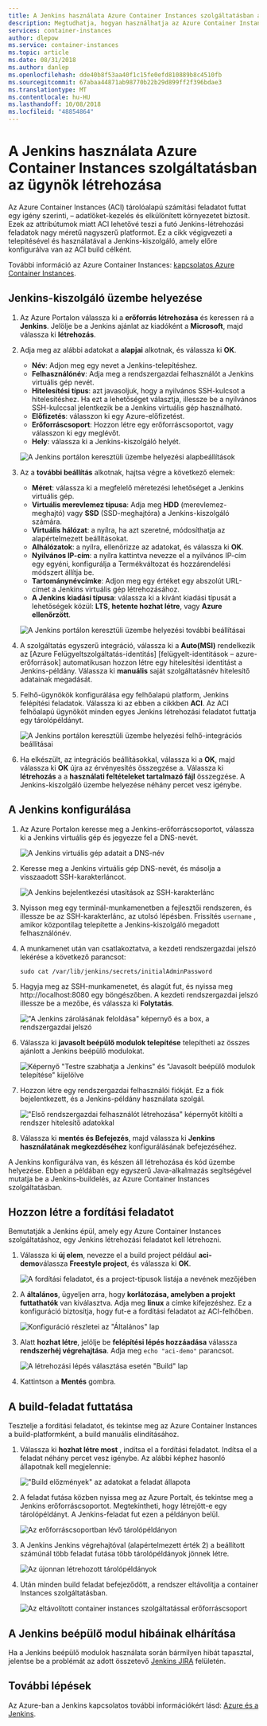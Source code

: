 ```yaml
---
title: A Jenkins használata Azure Container Instances szolgáltatásban az ügynök létrehozása
description: Megtudhatja, hogyan használhatja az Azure Container Instances egy Jenkins felépítési ügynök.
services: container-instances
author: dlepow
ms.service: container-instances
ms.topic: article
ms.date: 08/31/2018
ms.author: danlep
ms.openlocfilehash: dde40b8f53aa40f1c15fe0efd810889b8c4510fb
ms.sourcegitcommit: 67abaa44871ab98770b22b29d899ff2f396bdae3
ms.translationtype: MT
ms.contentlocale: hu-HU
ms.lasthandoff: 10/08/2018
ms.locfileid: "48854864"
---
```

# <a name="use-azure-container-instances-as-a-jenkins-build-agent"></a>A Jenkins használata Azure Container Instances szolgáltatásban az ügynök létrehozása

Az Azure Container Instances (ACI) tárolóalapú számítási feladatot futtat egy igény szerinti, – adatlöket-kezelés és elkülönített környezetet biztosít. Ezek az attribútumok miatt ACI lehetővé teszi a futó Jenkins-létrehozási feladatok nagy méretű nagyszerű platformot. Ez a cikk végigvezeti a telepítésével és használatával a Jenkins-kiszolgáló, amely előre konfigurálva van az ACI build célként.

További információ az Azure Container Instances: [kapcsolatos Azure Container Instances][about-aci].

## <a name="deploy-a-jenkins-server"></a>Jenkins-kiszolgáló üzembe helyezése

1. Az Azure Portalon válassza ki a **erőforrás létrehozása** és keressen rá a **Jenkins**. Jelölje be a Jenkins ajánlat az kiadóként a **Microsoft**, majd válassza ki **létrehozás**.

2. Adja meg az alábbi adatokat a **alapjai** alkotnak, és válassza ki **OK**.

   - **Név**: Adjon meg egy nevet a Jenkins-telepítéshez.
   - **Felhasználónév**: Adja meg a rendszergazdai felhasználót a Jenkins virtuális gép nevét.
   - **Hitelesítési típus**: azt javasoljuk, hogy a nyilvános SSH-kulcsot a hitelesítéshez. Ha ezt a lehetőséget választja, illessze be a nyilvános SSH-kulccsal jelentkezik be a Jenkins virtuális gép használható.
   - **Előfizetés**: válasszon ki egy Azure-előfizetést.
   - **Erőforráscsoport**: Hozzon létre egy erőforráscsoportot, vagy válasszon ki egy meglévőt.
   - **Hely**: válassza ki a Jenkins-kiszolgáló helyét.

   ![A Jenkins portálon keresztüli üzembe helyezési alapbeállítások](./media/container-instances-jenkins/jenkins-portal-01.png)

3. Az a **további beállítás** alkotnak, hajtsa végre a következő elemek:

   - **Méret**: válassza ki a megfelelő méretezési lehetőséget a Jenkins virtuális gép.
   - **Virtuális merevlemez típusa**: Adja meg **HDD** (merevlemez-meghajtó) vagy **SSD** (SSD-meghajtóra) a Jenkins-kiszolgáló számára.
   - **Virtuális hálózat**: a nyílra, ha azt szeretné, módosíthatja az alapértelmezett beállításokat.
   - **Alhálózatok**: a nyílra, ellenőrizze az adatokat, és válassza ki **OK**.
   - **Nyilvános IP-cím**: a nyílra kattintva nevezze el a nyilvános IP-cím egy egyéni, konfigurálja a Termékváltozat és hozzárendelési módszert állítja be.
   - **Tartománynévcímke**: Adjon meg egy értéket egy abszolút URL-címet a Jenkins virtuális gép létrehozásához.
   - **A Jenkins kiadási típusa**: válassza ki a kívánt kiadási típusát a lehetőségek közül: **LTS**, **hetente hozhat létre**, vagy **Azure ellenőrzött**.

   ![A Jenkins portálon keresztüli üzembe helyezési további beállításai](./media/container-instances-jenkins/jenkins-portal-02.png)

4. A szolgáltatás egyszerű integráció, válassza ki a **Auto(MSI)** rendelkezik az [Azure Felügyeltszolgáltatás-identitás] [felügyelt-identitások – azure-erőforrások] automatikusan hozzon létre egy hitelesítési identitást a Jenkins-példány. Válassza ki **manuális** saját szolgáltatásnév hitelesítő adatainak megadását.

5. Felhő-ügynökök konfigurálása egy felhőalapú platform, Jenkins felépítési feladatok. Válassza ki az ebben a cikkben **ACI**. Az ACI felhőalapú ügynököt minden egyes Jenkins létrehozási feladatot futtatja egy tárolópéldányt.

   ![A Jenkins portálon keresztüli üzembe helyezési felhő-integrációs beállításai](./media/container-instances-jenkins/jenkins-portal-03.png)

6. Ha elkészült, az integrációs beállításokkal, válassza ki a **OK**, majd válassza ki **OK** újra az érvényesítés összegzése a. Válassza ki **létrehozás** a a **használati feltételeket tartalmazó fájl** összegzése. A Jenkins-kiszolgáló üzembe helyezése néhány percet vesz igénybe.

## <a name="configure-jenkins"></a>A Jenkins konfigurálása

1. Az Azure Portalon keresse meg a Jenkins-erőforráscsoportot, válassza ki a Jenkins virtuális gép és jegyezze fel a DNS-nevét.

   ![A Jenkins virtuális gép adatait a DNS-név](./media/container-instances-jenkins/jenkins-portal-fqdn.png)

2. Keresse meg a Jenkins virtuális gép DNS-nevét, és másolja a visszaadott SSH-karakterláncot.

   ![A Jenkins bejelentkezési utasítások az SSH-karakterlánc](./media/container-instances-jenkins/jenkins-portal-04.png)

3. Nyisson meg egy terminál-munkamenetben a fejlesztői rendszeren, és illessze be az SSH-karakterlánc, az utolsó lépésben. Frissítés `username` , amikor központilag telepítette a Jenkins-kiszolgáló megadott felhasználónév.

4. A munkamenet után van csatlakoztatva, a kezdeti rendszergazdai jelszó lekérése a következő parancsot:

   ```
   sudo cat /var/lib/jenkins/secrets/initialAdminPassword
   ```

5. Hagyja meg az SSH-munkamenetet, és alagút fut, és nyissa meg http://localhost:8080 egy böngészőben. A kezdeti rendszergazdai jelszó illessze be a mezőbe, és válassza ki **Folytatás**.

   !["A Jenkins zárolásának feloldása" képernyő és a box, a rendszergazdai jelszó](./media/container-instances-jenkins/jenkins-portal-05.png)

6. Válassza ki **javasolt beépülő modulok telepítése** telepítheti az összes ajánlott a Jenkins beépülő modulokat.

   ![Képernyő "Testre szabhatja a Jenkins" és "Javasolt beépülő modulok telepítése" kijelölve](./media/container-instances-jenkins/jenkins-portal-06.png)

7. Hozzon létre egy rendszergazdai felhasználói fiókját. Ez a fiók bejelentkezett, és a Jenkins-példány használata szolgál.

   !["Első rendszergazdai felhasználót létrehozása" képernyőt kitölti a rendszer hitelesítő adatokkal](./media/container-instances-jenkins/jenkins-portal-07.png)

8. Válassza ki **mentés és Befejezés**, majd válassza ki **Jenkins használatának megkezdéséhez** konfigurálásának befejezéséhez.

A Jenkins konfigurálva van, és készen áll létrehozása és kód üzembe helyezése. Ebben a példában egy egyszerű Java-alkalmazás segítségével mutatja be a Jenkins-buildelés, az Azure Container Instances szolgáltatásban.

## <a name="create-a-build-job"></a>Hozzon létre a fordítási feladatot

Bemutatják a Jenkins épül, amely egy Azure Container Instances szolgáltatáshoz, egy Jenkins létrehozási feladatot kell létrehozni.

1. Válassza ki **új elem**, nevezze el a build project például **aci-demo**válassza **Freestyle project**, és válassza ki **OK**.

   ![A fordítási feladatot, és a project-típusok listája a nevének mezőjében](./media/container-instances-jenkins/jenkins-new-job.png)

2. A **általános**, ügyeljen arra, hogy **korlátozása, amelyben a projekt futtathatók** van kiválasztva. Adja meg **linux** a címke kifejezéshez. Ez a konfiguráció biztosítja, hogy fut-e a fordítási feladatot az ACI-felhőben.

   ![Konfiguráció részletei az "Általános" lap](./media/container-instances-jenkins/jenkins-job-01.png)

3. Alatt **hozhat létre**, jelölje be **felépítési lépés hozzáadása** válassza **rendszerhéj végrehajtása**. Adja meg `echo "aci-demo"` parancsot.

   ![A létrehozási lépés választása esetén "Build" lap](./media/container-instances-jenkins/jenkins-job-02.png)

5. Kattintson a **Mentés** gombra.

## <a name="run-the-build-job"></a>A build-feladat futtatása

Tesztelje a fordítási feladatot, és tekintse meg az Azure Container Instances a build-platformként, a build manuális elindításához.

1. Válassza ki **hozhat létre most** , indítsa el a fordítási feladatot. Indítsa el a feladat néhány percet vesz igénybe. Az alábbi képhez hasonló állapotnak kell megjelennie:

   !["Build előzmények" az adatokat a feladat állapota](./media/container-instances-jenkins/jenkins-job-status.png)

2. A feladat futása közben nyissa meg az Azure Portalt, és tekintse meg a Jenkins erőforráscsoportot. Megtekintheti, hogy létrejött-e egy tárolópéldányt. A Jenkins-feladat fut ezen a példányon belül.

   ![Az erőforráscsoportban lévő tárolópéldányon](./media/container-instances-jenkins/jenkins-aci.png)

3. A Jenkins Jenkins végrehajtóval (alapértelmezett érték 2) a beállított számúnál több feladat futása több tárolópéldányok jönnek létre.

   ![Az újonnan létrehozott tárolópéldányok](./media/container-instances-jenkins/jenkins-aci-multi.png)

4. Után minden build feladat befejeződött, a rendszer eltávolítja a container Instances szolgáltatásban.

   ![Az eltávolított container instances szolgáltatással erőforráscsoport](./media/container-instances-jenkins/jenkins-aci-none.png)

## <a name="troubleshooting-the-jenkins-plugin"></a>A Jenkins beépülő modul hibáinak elhárítása

Ha a Jenkins beépülő modulok használata során bármilyen hibát tapasztal, jelentse be a problémát az adott összetevő [Jenkins JIRA](https://issues.jenkins-ci.org/) felületén.

## <a name="next-steps"></a>További lépések

Az Azure-ban a Jenkins kapcsolatos további információkért lásd: [Azure és a Jenkins][jenkins-azure].

<!-- LINKS - internal -->
[about-aci]: ./container-instances-overview.md
[jenkins-azure]: ../jenkins/overview.md
[managed-service-identity]: ../active-directory/managed-service-identity/overview.md